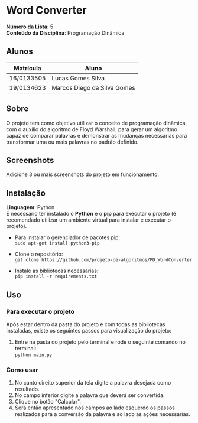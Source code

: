 # Word Converter

**Número da Lista**: 5<br>
**Conteúdo da Disciplina**: Programação Dinâmica<br>

## Alunos
|Matrícula | Aluno |
| -- | -- |
| 16/0133505  |  Lucas Gomes Silva |
| 19/0134623  |  Marcos Diego da Silva Gomes |

## Sobre 
O projeto tem como objetivo utilizar o conceito de programação dinâmica, com o auxílio do algoritmo de Floyd Warshall, para gerar um algoritmo capaz de comparar palavras e demonstrar as mudanças necessárias para transformar uma ou mais palavras no padrão definido.

## Screenshots
Adicione 3 ou mais screenshots do projeto em funcionamento.

## Instalação 
**Linguagem**: Python<br>
É necessário ter instalado o **Python** e o **pip** para executar o projeto (é recomendado utilizar um ambiente virtual para instalar e executar o projeto).

- Para instalar o gerenciador de pacotes pip:<br>
    ``` sudo apt-get install python3-pip ```
    
- Clone o repositório:<br>
    ``` git clone https://github.com/projeto-de-algoritmos/PD_WordConverter ```

- Instale as bibliotecas necessárias:<br>
    ``` pip install -r requirements.txt ```

## Uso 
### Para executar o projeto
Após estar dentro da pasta do projeto e com todas as bibliotecas instaladas, existe os seguintes passos para visualização do projeto: <br>
1. Entre na pasta do projeto pelo terminal e rode o seguinte comando no terminal: <br>
    ``` python main.py ```

### Como usar
1. No canto direito superior da tela digite a palavra desejada como resultado.
2. No campo inferior digite a palavra que deverá ser convertida.
3. Clique no botão "Calcular".
4. Será então apresentado nos campos ao lado esquerdo os passos realizados para a conversão da palavra e ao lado as ações necessárias.



